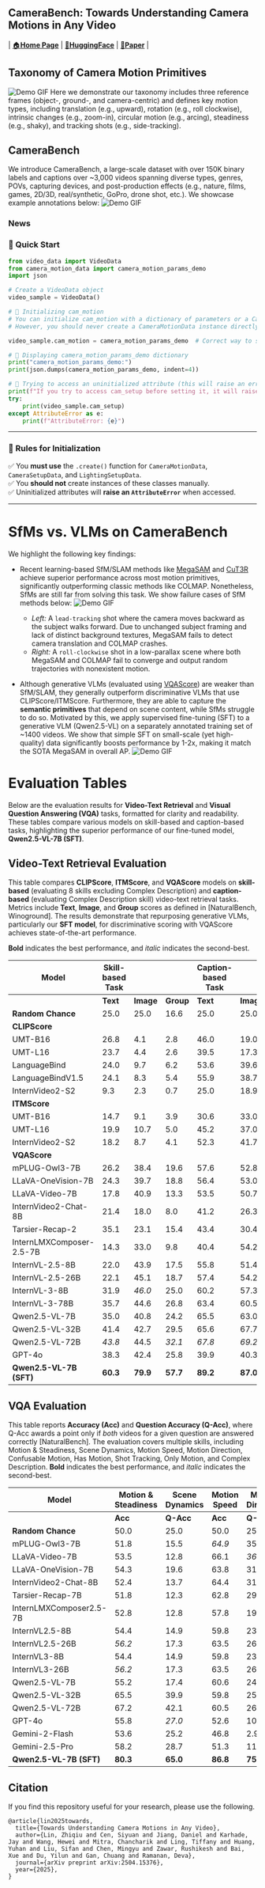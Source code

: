 ## **CameraBench: Towards Understanding Camera Motions in Any Video**  

| [🏠**Home Page**](https://linzhiqiu.github.io/papers/camerabench/) | [&#129303;**HuggingFace**](https://huggingface.co/datasets/syCen/CameraBench) | [**📖Paper**](https://arxiv.org/abs/2504.15376) |

## Taxonomy of Camera Motion Primitives

![Demo GIF](./images/3.gif)
Here we demonstrate our taxonomy includes three reference frames (object-, ground-, and camera-centric) and defines key motion types, including translation (e.g., upward), rotation (e.g., roll clockwise), intrinsic changes (e.g., zoom-in), circular motion (e.g., arcing), steadiness (e.g., shaky), and tracking shots (e.g., side-tracking).


## CameraBench

We introduce CameraBench, a large-scale dataset with over 150K binary labels and captions over ~3,000 videos spanning diverse types, genres, POVs, capturing devices, and post-production effects (e.g., nature, films, games, 2D/3D, real/synthetic, GoPro, drone shot, etc.). We showcase example annotations below:
![Demo GIF](./images/4.gif)

### News

### **🚀 Quick Start**
```python
from video_data import VideoData
from camera_motion_data import camera_motion_params_demo
import json

# Create a VideoData object
video_sample = VideoData()

# 🔹 Initializing cam_motion
# You can initialize cam_motion with a dictionary of parameters or a CameraMotionData instance
# However, you should never create a CameraMotionData instance directly without using its create() function.

video_sample.cam_motion = camera_motion_params_demo  # Correct way to set

# 🔹 Displaying camera_motion_params_demo dictionary
print("camera_motion_params_demo:")
print(json.dumps(camera_motion_params_demo, indent=4))

# 🔹 Trying to access an uninitialized attribute (this will raise an error)
print(f"If you try to access cam_setup before setting it, it will raise an Error.")
try:
    print(video_sample.cam_setup)
except AttributeError as e:
    print(f"AttributeError: {e}")
```

---

### **🔹 Rules for Initialization**
✅ You **must use** the `.create()` function for `CameraMotionData`, `CameraSetupData`, and `LightingSetupData`.  
✅ You **should not** create instances of these classes manually.  
✅ Uninitialized attributes will **raise an `AttributeError`** when accessed.  

---

# SfMs vs. VLMs on CameraBench
We highlight the following key findings:

- Recent learning-based SfM/SLAM methods like [MegaSAM](https://arxiv.org/abs/2412.04463) and [CuT3R](https://cut3r.github.io/) achieve superior performance across most motion primitives, significantly outperforming classic methods like COLMAP. Nonetheless, SfMs are still far from solving this task. We show failure cases of SfM methods below:
![Demo GIF](./images/5.gif)
  - *Left:* A `lead-tracking` shot where the camera moves backward as the subject walks forward. Due to unchanged subject framing and lack of distinct background textures, MegaSAM fails to detect camera translation and COLMAP crashes. 
  - *Right:* A `roll-clockwise` shot in a low-parallax scene where both MegaSAM and COLMAP fail to converge and output random trajectories with nonexistent motion.

- Although generative VLMs (evaluated using [VQAScore](https://linzhiqiu.github.io/papers/vqascore/)) are weaker than SfM/SLAM, they generally outperform discriminative VLMs that use CLIPScore/ITMScore. Furthermore, they are able to capture the **semantic primitives** that depend on scene content, while SfMs struggle to do so. Motivated by this, we apply supervised fine-tuning (SFT) to a generative VLM (Qwen2.5-VL) on a separately annotated training set of ~1400 videos. We show that simple SFT on small-scale (yet high-quality) data significantly boosts performance by 1-2x, making it match the SOTA MegaSAM in overall AP.
![Demo GIF](./images/sfm_vs_vlm.jpg)

# Evaluation Tables

Below are the evaluation results for **Video-Text Retrieval** and **Visual Question Answering (VQA)** tasks, formatted for clarity and readability. These tables compare various models on skill-based and caption-based tasks, highlighting the superior performance of our fine-tuned model, **Qwen2.5-VL-7B (SFT)**.

## Video-Text Retrieval Evaluation

This table compares **CLIPScore**, **ITMScore**, and **VQAScore** models on **skill-based** (evaluating 8 skills excluding Complex Description) and **caption-based** (evaluating Complex Description skill) video-text retrieval tasks. Metrics include **Text**, **Image**, and **Group** scores as defined in [NaturalBench, Winoground]. The results demonstrate that repurposing generative VLMs, particularly our **SFT model**, for discriminative scoring with VQAScore achieves state-of-the-art performance.

**Bold** indicates the best performance, and *italic* indicates the second-best.

| **Model**                     | **Skill-based Task** |         |         | **Caption-based Task** |         |         |
|-------------------------------|----------------------|---------|---------|------------------------|---------|---------|
|                               | **Text** | **Image** | **Group** | **Text** | **Image** | **Group** |
| **Random Chance**             | 25.0     | 25.0    | 16.6    | 25.0     | 25.0    | 16.6    |
| **CLIPScore**                 |          |         |         |          |         |         |
| UMT-B16                       | 26.8     | 4.1     | 2.8     | 46.0     | 19.0    | 13.0    |
| UMT-L16                       | 23.7     | 4.4     | 2.6     | 39.5     | 17.3    | 11.1    |
| LanguageBind                  | 24.0     | 9.7     | 6.2     | 53.6     | 39.6    | 33.2    |
| LanguageBindV1.5              | 24.1     | 8.3     | 5.4     | 55.9     | 38.7    | 33.0    |
| InternVideo2-S2               | 9.3      | 2.3     | 0.7     | 25.0     | 18.9    | 8.6     |
| **ITMScore**                  |          |         |         |          |         |         |
| UMT-B16                       | 14.7     | 9.1     | 3.9     | 30.6     | 33.0    | 18.7    |
| UMT-L16                                      | 19.9     | 10.7    | 5.0     | 45.2     | 37.0    | 26.2    |
| InternVideo2-S2               | 18.2     | 8.7     | 4.1     | 52.3     | 41.7    | 31.0    |
| **VQAScore**                  |          |         |         |          |         |         |
| mPLUG-Owl3-7B                 | 26.2     | 38.4    | 19.6    | 57.6     | 52.8    | 42.7    |
| LLaVA-OneVision-7B            | 24.3     | 39.7    | 18.8    | 56.4     | 53.0    | 40.9    |
| LLaVA-Video-7B                | 17.8     | 40.9    | 13.3    | 53.5     | 50.7    | 37.2    |
| InternVideo2-Chat-8B          | 21.4     | 18.0    | 8.0     | 41.2     | 26.3    | 16.1    |
| Tarsier-Recap-2               | 35.1     | 23.1    | 15.4    | 43.4     | 30.4    | 22.6    |
| InternLMXComposer-2.5-7B      | 14.3     | 33.0    | 9.8     | 40.4     | 54.2    | 29.5    |
| InternVL-2.5-8B               | 22.0     | 43.9    | 17.5    | 55.8     | 51.4    | 38.7    |
| InternVL-2.5-26B              | 22.1     | 45.1    | 18.7    | 57.4     | 54.2    | 39.1    |
| InternVL-3-8B                 | 31.9     | *46.0*  | 25.0    | 60.2     | 57.3    | 45.8    |
| InternVL-3-78B                | 35.7     | 44.6    | 26.8    | 63.4     | 60.5    | 48.2    |
| Qwen2.5-VL-7B                 | 35.0     | 40.8    | 24.2    | 65.5     | 63.0    | 51.8    |
| Qwen2.5-VL-32B                | 41.4     | 42.7    | 29.5    | 65.6     | 67.7    | 53.0    |
| Qwen2.5-VL-72B                | *43.8*   | 44.5    | *32.1*  | *67.8*   | *69.2*  | *56.4*  |
| GPT-4o                        | 38.3     | 42.4    | 25.8    | 39.9     | 40.3    | 31.6    |
| **Qwen2.5-VL-7B (SFT)**       | **60.3** | **79.9**| **57.7**| **89.2** | **87.0**| **82.0**|

## VQA Evaluation

This table reports **Accuracy (Acc)** and **Question Accuracy (Q-Acc)**, where Q-Acc awards a point only if *both* videos for a given question are answered correctly [NaturalBench]. The evaluation covers multiple skills, including Motion & Steadiness, Scene Dynamics, Motion Speed, Motion Direction, Confusable Motion, Has Motion, Shot Tracking, Only Motion, and Complex Description. **Bold** indicates the best performance, and *italic* indicates the second-best.

| **Model**                     | **Motion & Steadiness** | **Scene Dynamics** | **Motion Speed** | **Motion Direction** | **Confusable Motion** | **Has Motion** | **Shot Tracking** | **Only Motion** | **Complex Description** | **Avg Overall** |
|-------------------------------|-------------------------|--------------------|------------------|----------------------|-----------------------|----------------|-------------------|-----------------|-------------------------|-----------------|
|                               | **Acc** | **Q-Acc** | **Acc** | **Q-Acc** | **Acc** | **Q-Acc** | **Acc** | **Q-Acc** | **Acc** | **Q-Acc** | **Acc** | **Q-Acc** | **Acc** | **Q-Acc** | **Acc** | **Q-Acc** | **Acc** | **Q-Acc** | **Acc** | **Q-Acc** |
| **Random Chance**             | 50.0    | 25.0      | 50.0    | 25.0      | 50.0    | 25.0      | 50.0    | 25.0      | 50.0    | 25.0      | 50.0    | 25.0      | 50.0    | 25.0      | 50.0    | 25.0      | 50.0    | 25.0      | 50.0    | 25.0      |
| mPLUG-Owl3-7B                 | 51.8    | 15.5      | *64.9*  | 35.1      | 61.5    | 31.6      | 48.6    | 13.1      | 49.2    | 12.7      | 54.1    | 24.3      | 53.2    | 17.1      | 45.9    | 8.6       | 63.4    | 39.7      | 55.8    | 25.4      |
| LLaVA-Video-7B                | 53.5    | 12.8      | 66.1    | *36.2*    | 57.2    | 22.4      | 52.1    | 17.8      | 49.9    | 5.4       | 54.9    | 13.9      | 59.9    | 29.2      | 51.3    | 2.9       | 68.0    | 41.8      | 58.8    | 24.1      |
| LLaVA-OneVision-7B            | 54.3    | 19.6      | 63.8    | 31.0      | 69.0    | *54.0*    | 53.1    | 24.2      | *55.4*  | 20.7      | 60.9    | 28.2      | *60.7*  | 31.3      | 43.3    | 6.1       | 52.3    | 6.3       | 57.1    | 24.7      |
| InternVideo2-Chat-8B          | 52.4    | 13.7      | 64.4    | 31.6      | 51.7    | 5.2       | 50.2    | 2.9       | 49.7    | 13.8      | 52.2    | 5.5       | 48.5    | 2.3       | 50.9    | 4.3       | 50.6    | 1.3       | 51.3    | 5.3       |
| Tarsier-Recap-7B              | 51.8    | 12.3      | 62.8    | 29.2      | 50.5    | 4.8       | 49.8    | 2.5       | 49.0    | 12.5      | 51.5    | 5.0       | 47.8    | 2.0       | 50.2    | 3.8       | 49.8    | 1.0       | 50.6    | 4.8       |
| InternLMXComposer2.5-7B       | 52.8    | 12.8      | 57.8    | 19.5      | 56.6    | 17.2      | 49.6    | 1.7       | 53.3    | 14.8      | 53.2    | 9.9       | 49.1    | 11.6      | 51.2    | 2.4       | 48.4    | 7.8       | 51.7    | 9.3       |
| InternVL2.5-8B                | 54.4    | 14.9      | 59.8    | 23.0      | 57.5    | 31.6      | 51.3    | 12.8      | 49.7    | 0.0       | 58.1    | 22.5      | 55.2    | 14.1      | 50.0    | 0.0       | 50.0    | 0.0       | 54.5    | 16.7      |
| InternVL2.5-26B               | *56.2*  | 17.3      | 63.5    | 26.4      | 60.8    | 35.2      | 53.8    | 15.6      | 51.2    | 14.5      | 60.3    | 25.8      | 58.4    | 18.9      | *52.5*  | 2.4       | 53.6    | 3.8       | 57.2    | 19.8      |
| InternVL3-8B                  | 54.4    | 14.9      | 59.8    | 23.0      | 57.5    | 31.6      | 51.3    | 12.8      | 49.7    | 0.0       | 58.1    | 22.5      | 55.2    | 14.1      | 50.0    | 0.0       | 50.0    | 0.0       | 54.5    | 16.7      |
| InternVL3-26B                 | *56.2*  | 17.3      | 63.5    | 26.4      | 60.8    | 35.2      | 53.8    | 15.6      | 51.2    | 14.5      | 60.3    | 25.8      | 58.4    | 18.9      | *52.5*  | 2.4       | 53.6    | 3.8       | 57.2    | 19.8      |
| Qwen2.5-VL-7B                 | 55.2    | 17.4      | 60.6    | 24.1      | 67.8    | 37.4      | 51.9    | 17.0      | 52.3    | 10.7      | 57.2    | 21.0      | 56.2    | 21.5      | 47.7    | 4.7       | 62.5    | 30.0      | 57.6    | 22.3      |
| Qwen2.5-VL-32B                | 65.5    | 39.9      | 59.8    | 25.3      | *69.3*  | 46.0      | 55.1    | 26.0      | 51.7    | 22.6      | 66.0    | 41.0      | 57.3    | 30.2      | 48.4    | 26.3      | 71.1    | 47.6      | 63.8    | 38.2      |
| Qwen2.5-VL-72B                | 67.2    | 42.1      | 60.5    | 26.8      | 70.0    | 48.2      | 56.8    | 28.3      | 53.2    | *24.5*    | *67.3*  | *42.6*    | 59.0    | *32.4*    | 50.3    | *28.8*    | *72.8*  | *50.1*    | *65.2*  | *40.7*    |
| GPT-4o                        | 55.8    | *27.0*    | 52.6    | 10.3      | 61.2    | 32.2      | *58.1*  | *32.8*    | 53.3    | 20.4      | 64.1    | 36.2      | 51.7    | 20.2      | 42.1    | 8.5       | 61.9    | 32.7      | 59.0    | 29.8      |
| Gemini-2-Flash                | 53.6    | 25.2      | 46.8    | 2.9       | 56.6    | 29.3      | 44.5    | 17.2      | 41.1    | 8.8       | 46.5    | 20.5      | 46.5    | 24.1      | 39.2    | 15.1      | 63.8    | 37.4      | 51.8    | 24.9      |
| Gemini-2.5-Pro                | 58.2    | 28.7      | 51.3    | 11.6      | 60.1    | 34.5      | 48.9    | 21.4      | 45.7    | 13.2      | 52.3    | 25.8      | 49.7    | 26.9      | 42.8    | 15.3      | *64.5*  | 39.1      | 54.7    | 28.2      |
| **Qwen2.5-VL-7B (SFT)**       | **80.3**| **65.0**  | **86.8**| **75.3**  | **87.4**| **76.4**  | **69.5**| **43.7**  | **59.2**| **35.3**  | **76.1**| **55.3**  | **85.5**| **72.7**  | **79.0**| **59.7**  | **83.5**| **68.5**  | **78.5**| **60.5**  |
## Citation

If you find this repository useful for your research, please use the following.
```
@article{lin2025towards,
  title={Towards Understanding Camera Motions in Any Video},
  author={Lin, Zhiqiu and Cen, Siyuan and Jiang, Daniel and Karhade, Jay and Wang, Hewei and Mitra, Chancharik and Ling, Tiffany and Huang, Yuhan and Liu, Sifan and Chen, Mingyu and Zawar, Rushikesh and Bai, Xue and Du, Yilun and Gan, Chuang and Ramanan, Deva},
  journal={arXiv preprint arXiv:2504.15376},
  year={2025},
}
```
